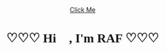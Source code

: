 <center>
<a href="https://renoxf.github.io/" target="_blank" rel="noopener noreferrer">Click Me</a>
<h1 align="center" style="font-family: Comic Sans MS ;">♡♡♡ Hi 👋, I'm RAF ♡♡♡</h1>
</center>